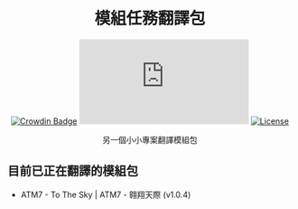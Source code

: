 <!-- markdownlint-configure-file {
  "MD033": false,
  "MD041": false
} -->

<div align="center">

# 模組任務翻譯包

[![Crowdin Badge](https://img.shields.io/badge/%E4%BD%BF%E7%94%A8Crowdin%E7%BF%BB%E8%AD%AF-green?style=for-the-badge&labelColor=lightgrey&logo=crowdin&logoColor=white)](https://crowdin.com/)
[![zh-TW translation](https://img.shields.io/badge/dynamic/json?color=blue&label=翻譯完成度&style=for-the-badge&query=%24.progress.0.data.translationProgress&url=https%3A%2F%2Fbadges.awesome-crowdin.com%2Fstats-14784376-534752.json)](https://crowdin.com/project/translatequestpack)
[![License](https://img.shields.io/badge/License-CC%20BY--NC--SA%204.0-lightgrey.svg?style=for-the-badge)](https://creativecommons.org/licenses/by-nc-sa/4.0/)

另一個小小專案翻譯模組包

</div>

## 目前已正在翻譯的模組包

- ATM7 - To The Sky | ATM7 - 翱翔天際 (v1.0.4)
